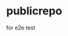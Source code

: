 # publicrepo
for e2e test










































































































































































































































































































































































































































































































































































































































































































































































































































































































































































































































































































































































































































































































































































































































































































































































































































































































































































































































































































































































































































































































































































































































































































































































































































































































































































































































































































































































































































































































































































































































































































































































































































































































































































































































































































































































































































































































































































































